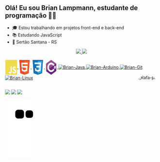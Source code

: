 ## Olá! Eu sou Brian Lampmann, estudante de programação 👨‍💻

- 🎓 Estou trabalhando em projetos front-end e back-end
- 📚 Estudando JavaScript
- 📍 Sertão Santana - RS

<div align="center">
  <a href="https://github.com/brianlampmann">
  <img height="150px" src="https://github-readme-stats.vercel.app/api?username=brianlampmann&show_icons=true&theme=dark&include_all_commits=true&count_private=true"/>
  <img height="150px" src="https://github-readme-stats.vercel.app/api/top-langs/?username=brianlampmann&layout=compact&langs_count=7&theme=dark"/>
</div>
  
<div style="display: inline_block"><br>
  <img align="center" alt="Brian-Js" height="50" width="40" src="https://raw.githubusercontent.com/devicons/devicon/master/icons/javascript/javascript-plain.svg">
  <img align="center" alt="Brian-HTML" height="50" width="40" src="https://raw.githubusercontent.com/devicons/devicon/master/icons/html5/html5-original.svg">
  <img align="center" alt="Brian-CSS" height="50" width="40" src="https://raw.githubusercontent.com/devicons/devicon/master/icons/css3/css3-original.svg">
  <img align="center" alt="Brian-Csharp" height="50" width="40" src="https://raw.githubusercontent.com/devicons/devicon/master/icons/csharp/csharp-original.svg">
  <img align="center" alt="Brian-Java" height="50" width="40" src="https://cdn.jsdelivr.net/gh/devicons/devicon/icons/java/java-original.svg">
  <img align="center" alt="Brian-Arduino" height="50" width="40" src="https://cdn.jsdelivr.net/gh/devicons/devicon/icons/arduino/arduino-original.svg">
  <img align="center" alt="Brian-Git" height="50" width="40" src="https://cdn.jsdelivr.net/gh/devicons/devicon/icons/git/git-original.svg">
  <img align="center" alt="Brian-Linux" height="50" width="40" src="https://cdn.jsdelivr.net/gh/devicons/devicon/icons/linux/linux-original.svg">
  <img align="right" alt="Rafa-pic" height="170" style="border-radius:50px;" 
  src="https://i.pinimg.com/564x/7a/1c/0f/7a1c0f2bb5f13ed212133eb7b754b88b.jpg">
</div>
  
  ##
 
<div> 
  
  <a href="https://www.instagram.com/brianlampmann/" target="_blank"><img src="https://img.shields.io/badge/-Instagram-%23E4405F?style=for-the-badge&logo=instagram&logoColor=white" height="33px" target="_blank"></a>
  <a href ="lampmannbrian@gmail.com"><img src="https://img.shields.io/badge/-Gmail-%23333?style=for-the-badge&logo=gmail&logoColor=white" height="33px" target="_blank"></a>
  <a href="https://www.linkedin.com/in/brianlampmann" target="_blank"><img src="https://img.shields.io/badge/-LinkedIn-%230077B5?style=for-the-badge&logo=linkedin&logoColor=white" height="33px" target="_blank"></a> 
 
  ![Snake animation](https://github.com/rafaballerini/rafaballerini/blob/output/github-contribution-grid-snake.svg)
</div>
